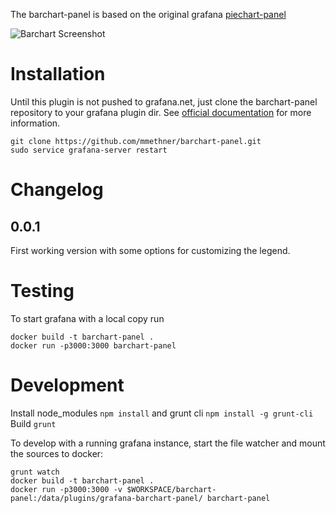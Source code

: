 The barchart-panel is based on the original grafana [piechart-panel](https://github.com/grafana/piechart-panel)

![Barchart Screenshot](/src/img/barchart-panel.png?raw=true)

# Installation

Until this plugin is not pushed to grafana.net, just clone the barchart-panel repository to your 
grafana plugin dir. See [official documentation](http://docs.grafana.org/plugins/installation/) 
for more information.

```
git clone https://github.com/mmethner/barchart-panel.git
sudo service grafana-server restart
```

# Changelog

## 0.0.1

First working version with some options for customizing the legend.

# Testing

To start grafana with a local copy run

```
docker build -t barchart-panel .
docker run -p3000:3000 barchart-panel
```

# Development

Install node_modules ``npm install`` and grunt cli ``npm install -g grunt-cli``   
Build ``grunt``

To develop with a running grafana instance, start the file watcher 
and mount the sources to docker:

```
grunt watch
docker build -t barchart-panel .
docker run -p3000:3000 -v $WORKSPACE/barchart-panel:/data/plugins/grafana-barchart-panel/ barchart-panel 
```
